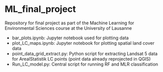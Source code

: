 # ML_final_project

Repository for final project as part of the Machine Learning for Environmental Sciences course at the University of Lausanne

* bar_plots.ipynb: Jupyter notebook used for plotting data
* plot_LC_maps.ipynb: Jupyter notebook for plotting spatial land cover data
* point_data_grid_extract.py: Python script for extracting Landsat 5 data for ArealStatistik LC points (point data already reprojected in QGIS)
* Run_LC_model.py: Central script for running RF and MLR classification
